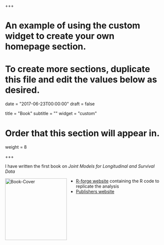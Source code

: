 +++
# An example of using the custom widget to create your own homepage section.
# To create more sections, duplicate this file and edit the values below as desired.

date = "2017-06-23T00:00:00"
draft = false

title = "Book"
subtitle = ""
widget = "custom"

# Order that this section will appear in.
weight = 8

+++

I have written the first book on *Joint Models for Longitudinal and Survival Data*

<img src="http://jmr.r-forge.r-project.org/book-cover.jpg" alt="Book-Cover" 
style="float: left; margin: 0px 30px 0px 0px; width: 200px;"/>

- [R-forge website](http://jmr.r-forge.r-project.org/) containing the R code to replicate the analysis
- [Publishers website](http://www.crcpress.com/product/isbn/9781439872864)

